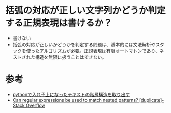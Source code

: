 # 括弧の対応が正しい文字列かどうか判定する正規表現は書けるか？
* 書けない
* 括弧の対応が正しいかどうかを判定する問題は、基本的には文法解析やスタックを使ったアルゴリズムが必要。正規表現は有限オートマトンであり、ネストされた構造を無限に扱うことはできない。

# 参考
* [pythonで入れ子上になったテキストの階層構造を取り出す](https://teratail.com/questions/234191#reply-341047)
* [Can regular expressions be used to match nested patterns? [duplicate]\- Stack Overflow](https://stackoverflow.com/questions/133601/can-regular-expressions-be-used-to-match-nested-patterns)